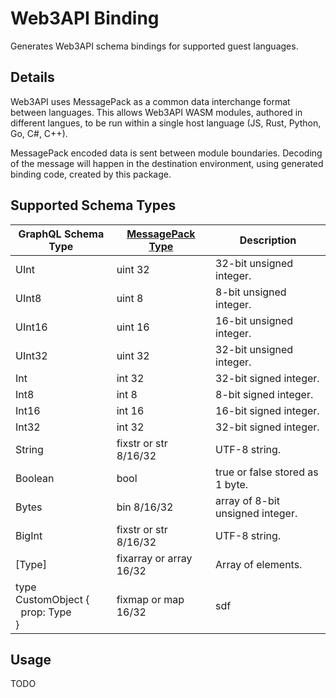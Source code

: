 # Web3API Binding

Generates Web3API schema bindings for supported guest languages.

## Details

Web3API uses MessagePack as a common data interchange format between languages. This allows Web3API WASM modules, authored in different langues, to be run within a single host language (JS, Rust, Python, Go, C#, C++).

MessagePack encoded data is sent between module boundaries. Decoding of the message will happen in the destination environment, using generated binding code, created by this package.

## Supported Schema Types

| GraphQL Schema Type | [MessagePack Type](https://github.com/msgpack/msgpack/blob/master/spec.md#formats) | Description |
| - | - | - |
| UInt | uint 32 | 32-bit unsigned integer. |
| UInt8 | uint 8 | 8-bit unsigned integer. |
| UInt16 | uint 16 | 16-bit unsigned integer. |
| UInt32 | uint 32 | 32-bit unsigned integer. |
| Int | int 32 | 32-bit signed integer. |
| Int8 | int 8 | 8-bit signed integer. |
| Int16 | int 16 | 16-bit signed integer. |
| Int32 | int 32 | 32-bit signed integer. |
| String | fixstr or str 8/16/32 | UTF-8 string. |
| Boolean | bool | true or false stored as 1 byte. |
| Bytes | bin 8/16/32 | array of 8-bit unsigned integer. |
| BigInt | fixstr or str 8/16/32 | UTF-8 string. |
| [Type] | fixarray or array 16/32 | Array of elements. |
| type CustomObject {<br/>&nbsp;&nbsp;prop: Type<br/>} | fixmap or map 16/32 | sdf |

## Usage

TODO
